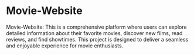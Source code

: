 # Movie-Website
Movie-Website: This is a comprehensive platform where users can explore detailed information about their favorite movies, discover new films, read reviews, and find showtimes. This project is designed to deliver a seamless and enjoyable experience for movie enthusiasts.
